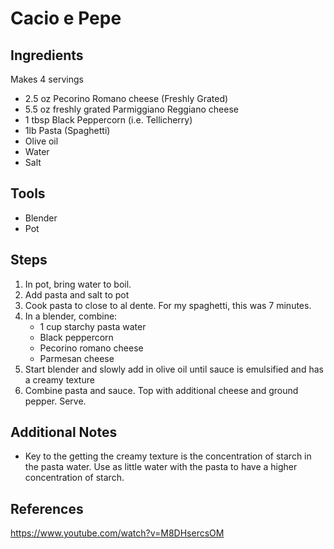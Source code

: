 Cacio e Pepe
======

## Ingredients
Makes 4 servings
* 2.5 oz Pecorino Romano cheese (Freshly Grated)
* 5.5 oz freshly grated Parmiggiano Reggiano cheese
* 1 tbsp Black Peppercorn (i.e. Tellicherry)
* 1lb Pasta (Spaghetti)
* Olive oil
* Water
* Salt

## Tools
* Blender
* Pot

## Steps
1. In pot, bring water to boil.
2. Add pasta and salt to pot
3. Cook pasta to close to al dente. For my spaghetti, this was 7 minutes.
4. In a blender, combine:
   * 1 cup starchy pasta water
   * Black peppercorn
   * Pecorino romano cheese
   * Parmesan cheese
5. Start blender and slowly add in olive oil until sauce is emulsified and has a creamy texture
6. Combine pasta and sauce. Top with additional cheese and ground pepper. Serve.

## Additional Notes
* Key to the getting the creamy texture is the concentration of starch in the pasta water. Use as little water with the pasta to have a higher concentration of starch.

## References
https://www.youtube.com/watch?v=M8DHsercsOM
